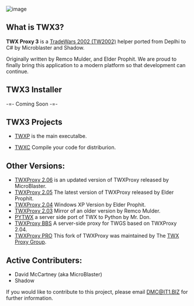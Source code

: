 ![image](https://user-images.githubusercontent.com/3355654/67166690-3cd7f100-f357-11e9-953f-561864f26fc1.png)

## What is TWX3?

**TWX Proxy 3** is a [TradeWars 2002 (TW2002)](http://www.eisonline.com) helper ported from Deplhi to C# by Microblaster and Shadow.

Originally written by Remco Mulder, and Elder Prophit. We are proud to finally bring this application to a modern platform so that development can continue.

## TWX3 Installer

-=- Coming Soon -=-

## TWX3 Projects

* [TWXP](https://github.com/MicroBlaster/TWX3/tree/master/Source/TWXP) is the main executalbe.

* [TWXC](https://github.com/MicroBlaster/TWX3/tree/master/Source/TWXC) Compile your code for distriburion.


## Other Versions:
* [TWXProxy 2.06](https://github.com/MicroBlaster/TWXProxy/tree/master/Source/TWXProxy-MB) is an updated version of TWXProxy released by MicroBlaster.
* [TWXProxy 2.05](https://github.com/MicroBlaster/TWXProxy/tree/master/Source/TWXProxy-EP) The latest version of TWXProxy released by Elder Prophit.
* [TWXProxy 2.04](https://github.com/erikh/twxproxy) Windows XP Version by Elder Prophit.
* [TWXProxy 2.03](https://github.com/erikh/twxproxy) Mirror of an older version by Remco Mulder.
* [PYTWX](https://bitbucket.org/mrdon/pytwx/src) a server side port of TWX to Python by Mr. Don.
* [TWXProxy BBS](https://code.google.com/archive/p/twxproxy-ep/wikis/TwxBbsAdministrationGuide.wiki) A server-side proxy for TWGS based on TWXProxy 2.04.
* [TWXProxy PRO](https://sourceforge.net/projects/twxproxy/) This fork of TWXProxy was maintained by The [TWX Proxy Group](http://twxproxy.sourceforge.net/).

## Active Contributers:

* David McCartney (aka MicroBlaster)
* Shadow

If you would like to contribute to this project, please email DMC@IT1.BIZ for further information.

